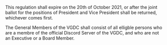 This regulation shall expire on the 20th of October 2021, or after the joint ballot for the positions of President and Vice President shall be returned, whichever comes first.

The General Members of the VGDC shall consist of all elligble persons who are a membre of the official Discord Server of the VGDC, and who are not an Executive or a Board Member. 
